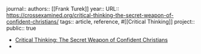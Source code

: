 journal::
authors:: [[Frank Turek]] 
year::
URL:: https://crossexamined.org/critical-thinking-the-secret-weapon-of-confident-christians/
tags:: article, reference, #[[Critical Thinking]] 
project::
public:: true
- [Critical Thinking: The Secret Weapon of Confident Christians](https://crossexamined.org/critical-thinking-the-secret-weapon-of-confident-christians/)
-